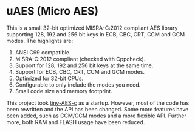 # uAES (Micro AES)

This is a small 32-bit optimized MISRA-C:2012 compliant AES library supporting 128, 192 and 256 bit keys in ECB, CBC, CRT, CCM and GCM modes. The highlights are:

1. ANSI C99 compatible.
2. MISRA-C:2012 compliant (checked with Cppcheck).
3. Support for 128, 192 and 256 bit keys at the same time.
4. Support for ECB, CBC, CRT, CCM and GCM modes.
5. Optimized for 32-bit CPUs.
6. Configurable to only include the modes you need.
7. Small code size and memory footprint.

This project took [tiny-AES-c](https://github.com/kokke/tiny-AES-c) as a startup. However, most of the code has been rewritten and the API has been changed. Some more features have been added, such as CCM/GCM modes and a more flexible API. Further more, both RAM and FLASH usage have been reduced.
